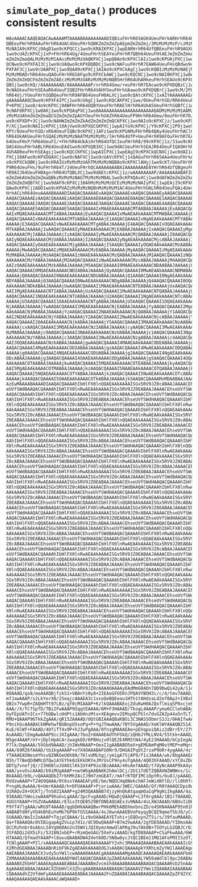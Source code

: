 # `simulate_pop_data()` produces consistent results

    WAoAAAACAAQEAQACAwAAAAMTAAAABAAAAA4AAADIQBiuFHrhR65AGK4UeuFHrkARHrhR64Uf
    QBEeuFHrhR9AAuFHrhR64UAC4UeuFHrhQBKZmZmZmZpAEpmZmZmZmj/3MzMzMzMzP/czMzMz
    MzNAIA9cKPXCj0AgD1wo9cKPQCCj1wo9cKRAIKPXCj1wpEARHrhR64UfQBEeuFHrhR9AGXCj
    1wo9cUAZcKPXCj1xP+FHrhR64Ug/4UeuFHrhSEAYeuFHrhR7QBh64UeuFHtAEJmZmZmZmkAQ
    mZmZmZmaQALMzMzMzM1AAszMzMzMzUAQKPXCj1wpQBAo9cKPXClAIz1wo9cKPUAjPXCj1wo9
    QCNwo9cKPXFAI3Cj1wo9cUAQwo9cKPXDQBDCj1wo9cNAFuuFHrhR7EAW64UeuFHsQBdwo9cK
    PXFAF3Cj1wo9cUAAPXCj1wo9QAA9cKPXCj1AIAo9cKPXCkAgCj1wo9cKQBIzMzMzMzNAEjMz
    MzMzM0ADrhR64UeuQAOuFHrhR65AFgo9cKPXCkAWCj1wo9cKQCNCj1wo9cNAI0KPXCj1w0Ah
    ZmZmZmZmQCFmZmZmZmZAEczMzMzMzUARzMzMzMzNQB5HrhR64UhAHkeuFHrhSEAUo9cKPXCk
    QBSj1wo9cKQ//AAAAAAAAD/8AAAAAAAAP/nrhR64Uew/+euFHrhR7EAcwo9cKPXDQBzCj1wo
    9cNAGkeuFHrhSEAaR64UeuFIQB2FHrhR64VAHYUeuFHrhUAawo9cKPXDQBrCj1wo9cM/2FHr
    hR64Uj/YUeuFHrhSQBQeuFHrhR9AFB64UeuFH0ALXCj1wo9cQAtcKPXCj1xAIYAAAAAAAEAh
    gAAAAAAAQCDwo9cKPXFAIPCj1wo9cUAgCj1wo9cKQCAKPXCj1wo/0UeuFHrhSD/RR64UeuFI
    P+KPXCj1wo8/4o9cKPXCj0AWFHrhR64UQBYUeuFHrhRAElHrhR64UkASUeuFHrhSQBfCj1wo
    9cNAF8KPXCj1w0AKj1wo9cKPQAqPXCj1wo8AAAAAAAAAAAAAAAAAAAAAQADMzMzMzM1AAMzM
    zMzMzUAhmZmZmZmaQCGZmZmZmZpAGYUeuFHrhUAZhR64UeuFP9HrhR64Uew/0euFHrhR7D/t
    wo9cKPXDP+3Cj1wo9cNAHWZmZmZmZkAdZmZmZmZmQCKPXCj1wo9AIo9cKPXCjz/1wo9cKPXD
    P/XCj1wo9cNAI1cKPXCj10AjVwo9cKPXQCGKPXCj1wpAIYo9cKPXCj/Y9cKPXCj2P9j1wo9c
    KPY/8UeuFHrhSD/xR64UeuFIQBc9cKPXCj1AFz1wo9cKPUAMuFHrhR64QAy4UeuFHrhAClHr
    hR64UkAKUeuFHrhSQAEzMzMzMzNAATMzMzMzMz/lHrhR64UfP+UeuFHrhR9AFOuFHrhR7EAU
    64UeuFHsP/hR64UeuFI/+FHrhR64UkAiHrhR64UfQCIeuFHrhR8/99cKPXCj1z/31wo9cKPX
    QAS4UeuFHrhABLhR64UeuEAd1wo9cKPXQB3XCj1wo9dACUeuFHrhSEAJR64UeuFIQA9HrhR6
    4UhAD0euFHrhSEAgij1wo9cKQCCKPXCj1wpAICPXCj1wpEAgI9cKPXCkQCNXCj1wo9dAI1cK
    PXCj10AFwo9cKPXDQAXCj1wo9cNAFXCj1wo9cUAVcKPXCj1xQAGuFHrhR65AAa4UeuFHrkAS
    o9cKPXCkQBKj1wo9cKRAIUzMzMzMzUAhTMzMzMzNQB8o9cKPXClAHyj1wo9cKT/UeuFHrhR7
    P9R64UeuFHs/9uFHrhR64T/24UeuFHrhQCAAAAAAAABAIAAAAAAAAEAYHrhR64UfQBgeuFHr
    hR9AIJ64UeuFH0AgnrhR64UfQBLXCj1wo9dAEtcKPXCj1z/wAAAAAAAAP/AAAAAAAABAFZmZ
    mZmZmkAVmZmZmZmaQBkzMzMzMzNAGTMzMzMzM0AL1wo9cKPXQAvXCj1wo9dAFWZmZmZmZkAV
    ZmZmZmZmQBfXCj1wo9dAF9cKPXCj10AhMzMzMzMzQCEzMzMzMzNAIyPXCj1wpEAjI9cKPXCk
    QAw9cKPXCj1ADD1wo9cKPUAZzMzMzMzNQBnMzMzMzM1AC4UeuFHrhUALhR64UeuFQAi4UeuF
    HrhACLhR64UeuAAAABAAAADIAAQACQAAAAExAAQACQAAAAExAAQACQAAAAEyAAQACQAAAAEy
    AAQACQAAAAEzAAQACQAAAAEzAAQACQAAAAE0AAQACQAAAAE0AAQACQAAAAE1AAQACQAAAAE1
    AAQACQAAAAE2AAQACQAAAAE2AAQACQAAAAE3AAQACQAAAAE3AAQACQAAAAE4AAQACQAAAAE4
    AAQACQAAAAE5AAQACQAAAAE5AAQACQAAAAIxMAAEAAkAAAACMTAABAAJAAAAAjExAAQACQAA
    AAIxMQAEAAkAAAACMTIABAAJAAAAAjEyAAQACQAAAAIxMwAEAAkAAAACMTMABAAJAAAAAjE0
    AAQACQAAAAIxNAAEAAkAAAACMTUABAAJAAAAAjE1AAQACQAAAAIxNgAEAAkAAAACMTYABAAJ
    AAAAAjE3AAQACQAAAAIxNwAEAAkAAAACMTgABAAJAAAAAjE4AAQACQAAAAIxOQAEAAkAAAAC
    MTkABAAJAAAAAjIwAAQACQAAAAIyMAAEAAkAAAACMjEABAAJAAAAAjIxAAQACQAAAAIyMgAE
    AAkAAAACMjIABAAJAAAAAjIzAAQACQAAAAIyMwAEAAkAAAACMjQABAAJAAAAAjI0AAQACQAA
    AAIyNQAEAAkAAAACMjUABAAJAAAAAjI2AAQACQAAAAIyNgAEAAkAAAACMjcABAAJAAAAAjI3
    AAQACQAAAAIyOAAEAAkAAAACMjgABAAJAAAAAjI5AAQACQAAAAIyOQAEAAkAAAACMzAABAAJ
    AAAAAjMwAAQACQAAAAIzMQAEAAkAAAACMzEABAAJAAAAAjMyAAQACQAAAAIzMgAEAAkAAAAC
    MzMABAAJAAAAAjMzAAQACQAAAAIzNAAEAAkAAAACMzQABAAJAAAAAjM1AAQACQAAAAIzNQAE
    AAkAAAACMzYABAAJAAAAAjM2AAQACQAAAAIzNwAEAAkAAAACMzcABAAJAAAAAjM4AAQACQAA
    AAIzOAAEAAkAAAACMzkABAAJAAAAAjM5AAQACQAAAAI0MAAEAAkAAAACNDAABAAJAAAAAjQx
    AAQACQAAAAI0MQAEAAkAAAACNDIABAAJAAAAAjQyAAQACQAAAAI0MwAEAAkAAAACNDMABAAJ
    AAAAAjQ0AAQACQAAAAI0NAAEAAkAAAACNDUABAAJAAAAAjQ1AAQACQAAAAI0NgAEAAkAAAAC
    NDYABAAJAAAAAjQ3AAQACQAAAAI0NwAEAAkAAAACNDgABAAJAAAAAjQ4AAQACQAAAAI0OQAE
    AAkAAAACNDkABAAJAAAAAjUwAAQACQAAAAI1MAAEAAkAAAACNTEABAAJAAAAAjUxAAQACQAA
    AAI1MgAEAAkAAAACNTIABAAJAAAAAjUzAAQACQAAAAI1MwAEAAkAAAACNTQABAAJAAAAAjU0
    AAQACQAAAAI1NQAEAAkAAAACNTUABAAJAAAAAjU2AAQACQAAAAI1NgAEAAkAAAACNTcABAAJ
    AAAAAjU3AAQACQAAAAI1OAAEAAkAAAACNTgABAAJAAAAAjU5AAQACQAAAAI1OQAEAAkAAAAC
    NjAABAAJAAAAAjYwAAQACQAAAAI2MQAEAAkAAAACNjEABAAJAAAAAjYyAAQACQAAAAI2MgAE
    AAkAAAACNjMABAAJAAAAAjYzAAQACQAAAAI2NAAEAAkAAAACNjQABAAJAAAAAjY1AAQACQAA
    AAI2NQAEAAkAAAACNjYABAAJAAAAAjY2AAQACQAAAAI2NwAEAAkAAAACNjcABAAJAAAAAjY4
    AAQACQAAAAI2OAAEAAkAAAACNjkABAAJAAAAAjY5AAQACQAAAAI3MAAEAAkAAAACNzAABAAJ
    AAAAAjcxAAQACQAAAAI3MQAEAAkAAAACNzIABAAJAAAAAjcyAAQACQAAAAI3MwAEAAkAAAAC
    NzMABAAJAAAAAjc0AAQACQAAAAI3NAAEAAkAAAACNzUABAAJAAAAAjc1AAQACQAAAAI3NgAE
    AAkAAAACNzYABAAJAAAAAjc3AAQACQAAAAI3NwAEAAkAAAACNzgABAAJAAAAAjc4AAQACQAA
    AAI3OQAEAAkAAAACNzkABAAJAAAAAjgwAAQACQAAAAI4MAAEAAkAAAACODEABAAJAAAAAjgx
    AAQACQAAAAI4MgAEAAkAAAACODIABAAJAAAAAjgzAAQACQAAAAI4MwAEAAkAAAACODQABAAJ
    AAAAAjg0AAQACQAAAAI4NQAEAAkAAAACODUABAAJAAAAAjg2AAQACQAAAAI4NgAEAAkAAAAC
    ODcABAAJAAAAAjg3AAQACQAAAAI4OAAEAAkAAAACODgABAAJAAAAAjg5AAQACQAAAAI4OQAE
    AAkAAAACOTAABAAJAAAAAjkwAAQACQAAAAI5MQAEAAkAAAACOTEABAAJAAAAAjkyAAQACQAA
    AAI5MgAEAAkAAAACOTMABAAJAAAAAjkzAAQACQAAAAI5NAAEAAkAAAACOTQABAAJAAAAAjk1
    AAQACQAAAAI5NQAEAAkAAAACOTYABAAJAAAAAjk2AAQACQAAAAI5NwAEAAkAAAACOTcABAAJ
    AAAAAjk4AAQACQAAAAI5OAAEAAkAAAACOTkABAAJAAAAAjk5AAQACQAAAAMxMDAABAAJAAAA
    AzEwMAAAABAAAADIAAQACQAAAAhIbHlFX0lnQQAEAAkAAAAISGx5RV9JZ0cABAAJAAAACEhs
    eUVfSWdBAAQACQAAAAhIbHlFX0lnRwAEAAkAAAAISGx5RV9JZ0EABAAJAAAACEhseUVfSWdH
    AAQACQAAAAhIbHlFX0lnQQAEAAkAAAAISGx5RV9JZ0cABAAJAAAACEhseUVfSWdBAAQACQAA
    AAhIbHlFX0lnRwAEAAkAAAAISGx5RV9JZ0EABAAJAAAACEhseUVfSWdHAAQACQAAAAhIbHlF
    X0lnQQAEAAkAAAAISGx5RV9JZ0cABAAJAAAACEhseUVfSWdBAAQACQAAAAhIbHlFX0lnRwAE
    AAkAAAAISGx5RV9JZ0EABAAJAAAACEhseUVfSWdHAAQACQAAAAhIbHlFX0lnQQAEAAkAAAAI
    SGx5RV9JZ0cABAAJAAAACEhseUVfSWdBAAQACQAAAAhIbHlFX0lnRwAEAAkAAAAISGx5RV9J
    Z0EABAAJAAAACEhseUVfSWdHAAQACQAAAAhIbHlFX0lnQQAEAAkAAAAISGx5RV9JZ0cABAAJ
    AAAACEhseUVfSWdBAAQACQAAAAhIbHlFX0lnRwAEAAkAAAAISGx5RV9JZ0EABAAJAAAACEhs
    eUVfSWdHAAQACQAAAAhIbHlFX0lnQQAEAAkAAAAISGx5RV9JZ0cABAAJAAAACEhseUVfSWdB
    AAQACQAAAAhIbHlFX0lnRwAEAAkAAAAISGx5RV9JZ0EABAAJAAAACEhseUVfSWdHAAQACQAA
    AAhIbHlFX0lnQQAEAAkAAAAISGx5RV9JZ0cABAAJAAAACEhseUVfSWdBAAQACQAAAAhIbHlF
    X0lnRwAEAAkAAAAISGx5RV9JZ0EABAAJAAAACEhseUVfSWdHAAQACQAAAAhIbHlFX0lnQQAE
    AAkAAAAISGx5RV9JZ0cABAAJAAAACEhseUVfSWdBAAQACQAAAAhIbHlFX0lnRwAEAAkAAAAI
    SGx5RV9JZ0EABAAJAAAACEhseUVfSWdHAAQACQAAAAhIbHlFX0lnQQAEAAkAAAAISGx5RV9J
    Z0cABAAJAAAACEhseUVfSWdBAAQACQAAAAhIbHlFX0lnRwAEAAkAAAAISGx5RV9JZ0EABAAJ
    AAAACEhseUVfSWdHAAQACQAAAAhIbHlFX0lnQQAEAAkAAAAISGx5RV9JZ0cABAAJAAAACEhs
    eUVfSWdBAAQACQAAAAhIbHlFX0lnRwAEAAkAAAAISGx5RV9JZ0EABAAJAAAACEhseUVfSWdH
    AAQACQAAAAhIbHlFX0lnQQAEAAkAAAAISGx5RV9JZ0cABAAJAAAACEhseUVfSWdBAAQACQAA
    AAhIbHlFX0lnRwAEAAkAAAAISGx5RV9JZ0EABAAJAAAACEhseUVfSWdHAAQACQAAAAhIbHlF
    X0lnQQAEAAkAAAAISGx5RV9JZ0cABAAJAAAACEhseUVfSWdBAAQACQAAAAhIbHlFX0lnRwAE
    AAkAAAAISGx5RV9JZ0EABAAJAAAACEhseUVfSWdHAAQACQAAAAhIbHlFX0lnQQAEAAkAAAAI
    SGx5RV9JZ0cABAAJAAAACEhseUVfSWdBAAQACQAAAAhIbHlFX0lnRwAEAAkAAAAISGx5RV9J
    Z0EABAAJAAAACEhseUVfSWdHAAQACQAAAAhIbHlFX0lnQQAEAAkAAAAISGx5RV9JZ0cABAAJ
    AAAACEhseUVfSWdBAAQACQAAAAhIbHlFX0lnRwAEAAkAAAAISGx5RV9JZ0EABAAJAAAACEhs
    eUVfSWdHAAQACQAAAAhIbHlFX0lnQQAEAAkAAAAISGx5RV9JZ0cABAAJAAAACEhseUVfSWdB
    AAQACQAAAAhIbHlFX0lnRwAEAAkAAAAISGx5RV9JZ0EABAAJAAAACEhseUVfSWdHAAQACQAA
    AAhIbHlFX0lnQQAEAAkAAAAISGx5RV9JZ0cABAAJAAAACEhseUVfSWdBAAQACQAAAAhIbHlF
    X0lnRwAEAAkAAAAISGx5RV9JZ0EABAAJAAAACEhseUVfSWdHAAQACQAAAAhIbHlFX0lnQQAE
    AAkAAAAISGx5RV9JZ0cABAAJAAAACEhseUVfSWdBAAQACQAAAAhIbHlFX0lnRwAEAAkAAAAI
    SGx5RV9JZ0EABAAJAAAACEhseUVfSWdHAAQACQAAAAhIbHlFX0lnQQAEAAkAAAAISGx5RV9J
    Z0cABAAJAAAACEhseUVfSWdBAAQACQAAAAhIbHlFX0lnRwAEAAkAAAAISGx5RV9JZ0EABAAJ
    AAAACEhseUVfSWdHAAQACQAAAAhIbHlFX0lnQQAEAAkAAAAISGx5RV9JZ0cABAAJAAAACEhs
    eUVfSWdBAAQACQAAAAhIbHlFX0lnRwAEAAkAAAAISGx5RV9JZ0EABAAJAAAACEhseUVfSWdH
    AAQACQAAAAhIbHlFX0lnQQAEAAkAAAAISGx5RV9JZ0cABAAJAAAACEhseUVfSWdBAAQACQAA
    AAhIbHlFX0lnRwAEAAkAAAAISGx5RV9JZ0EABAAJAAAACEhseUVfSWdHAAQACQAAAAhIbHlF
    X0lnQQAEAAkAAAAISGx5RV9JZ0cABAAJAAAACEhseUVfSWdBAAQACQAAAAhIbHlFX0lnRwAE
    AAkAAAAISGx5RV9JZ0EABAAJAAAACEhseUVfSWdHAAQACQAAAAhIbHlFX0lnQQAEAAkAAAAI
    SGx5RV9JZ0cABAAJAAAACEhseUVfSWdBAAQACQAAAAhIbHlFX0lnRwAEAAkAAAAISGx5RV9J
    Z0EABAAJAAAACEhseUVfSWdHAAQACQAAAAhIbHlFX0lnQQAEAAkAAAAISGx5RV9JZ0cABAAJ
    AAAACEhseUVfSWdBAAQACQAAAAhIbHlFX0lnRwAEAAkAAAAISGx5RV9JZ0EABAAJAAAACEhs
    eUVfSWdHAAQACQAAAAhIbHlFX0lnQQAEAAkAAAAISGx5RV9JZ0cABAAJAAAACEhseUVfSWdB
    AAQACQAAAAhIbHlFX0lnRwAEAAkAAAAISGx5RV9JZ0EABAAJAAAACEhseUVfSWdHAAQACQAA
    AAhIbHlFX0lnQQAEAAkAAAAISGx5RV9JZ0cABAAJAAAACEhseUVfSWdBAAQACQAAAAhIbHlF
    X0lnRwAEAAkAAAAISGx5RV9JZ0EABAAJAAAACEhseUVfSWdHAAQACQAAAAhIbHlFX0lnQQAE
    AAkAAAAISGx5RV9JZ0cABAAJAAAACEhseUVfSWdBAAQACQAAAAhIbHlFX0lnRwAEAAkAAAAI
    SGx5RV9JZ0EABAAJAAAACEhseUVfSWdHAAQACQAAAAhIbHlFX0lnQQAEAAkAAAAISGx5RV9J
    Z0cABAAJAAAACEhseUVfSWdBAAQACQAAAAhIbHlFX0lnRwAEAAkAAAAISGx5RV9JZ0EABAAJ
    AAAACEhseUVfSWdHAAQACQAAAAhIbHlFX0lnQQAEAAkAAAAISGx5RV9JZ0cABAAJAAAACEhs
    eUVfSWdBAAQACQAAAAhIbHlFX0lnRwAEAAkAAAAISGx5RV9JZ0EABAAJAAAACEhseUVfSWdH
    AAQACQAAAAhIbHlFX0lnQQAEAAkAAAAISGx5RV9JZ0cABAAJAAAACEhseUVfSWdBAAQACQAA
    AAhIbHlFX0lnRwAEAAkAAAAISGx5RV9JZ0EABAAJAAAACEhseUVfSWdHAAQACQAAAAhIbHlF
    X0lnQQAEAAkAAAAISGx5RV9JZ0cABAAJAAAACEhseUVfSWdBAAQACQAAAAhIbHlFX0lnRwAE
    AAkAAAAISGx5RV9JZ0EABAAJAAAACEhseUVfSWdHAAQACQAAAAhIbHlFX0lnQQAEAAkAAAAI
    SGx5RV9JZ0cABAAJAAAACEhseUVfSWdBAAQACQAAAAhIbHlFX0lnRwAEAAkAAAAISGx5RV9J
    Z0EABAAJAAAACEhseUVfSWdHAAQACQAAAAhIbHlFX0lnQQAEAAkAAAAISGx5RV9JZ0cABAAJ
    AAAACEhseUVfSWdBAAQACQAAAAhIbHlFX0lnRwAEAAkAAAAISGx5RV9JZ0EABAAJAAAACEhs
    eUVfSWdHAAQACQAAAAhIbHlFX0lnQQAEAAkAAAAISGx5RV9JZ0cABAAJAAAACEhseUVfSWdB
    AAQACQAAAAhIbHlFX0lnRwAEAAkAAAAISGx5RV9JZ0EABAAJAAAACEhseUVfSWdHAAQACQAA
    AAhIbHlFX0lnQQAEAAkAAAAISGx5RV9JZ0cAAAAOAAAAyEAdMmG8ADn7QD9DwQi42yA/11ec
    8OAAAD/qo8/moAAAQBjfzkS1+VBAnYz0y8+2IEAeGFOIKnJPQAVYBOH3c/c/4/tmv7AAAD/W
    mfJawAAAP/s2LkYerX0/25eqjcAAAEA3c1xsoQeBQEeau1HTh1tAHdzaLd2of0Ap2+IXBxk6
    QB2x7YwpR+ZAQmHTt97LBz/gf0cMIAAAP+KzlkQAAABAEojZduKwH0AJQxflmiqSP8xcje6A
    AAA//X/fCfSpTD/TBiIFwAAAP9IqqtEAAAA/6M+F3HAAAD/TkogL4AAAP/yma6CClehABAyp
    OyFEpUATnICx+77bQBwlcHdPts1AbHnzMto+XEAgmvv2EMspQCPGln7dvGZAZp44a5nTLT/n
    RMU+QAAAP96TkkZgAAA/qR15ZAAAAD/UQtGBIAAAQBaKBOi3C3NASSObmrS3Jz/OHAIfwAAA
    P9nihGcAAABACkNMehwfBUBnpU5soPq+P+YgJTmwAAA/7BY5VgAAAD/XeKlWYAAAQBZS1A1M
    KuE/6lWf+FAAAD/4OfiTT4x9P+hJ3uPgAAA/0fnzgMAAAEAe+pEVqpoiQAiz2dBrrEY/27V4
    AuAAAD/lEmgAwAAAP9icJXIgAAA/7boZ+8AAAEAdYhFOkQ/iQHbJYMLLNV4/55tkk+AAAD/e
    N5ge4AAAP/eY+jDplHpACArzwagkED/6PBHujv0lQE2E4RM2tN4/4yE23HAAAD/bCpIegAAA
    P7lk/DqAAAA/5VGbd9AAAD/jhIWxMAAAP+OexI1gAABABO5eX+gEMUAmPqM0otMEP+eMqruA
    AAA/69RZ6fAAAD/tb1kgAAAAP+o7X4OAAABAFG0Nr9/DHUAIPqUtZrzaP9bRr4ygAAA/4zfl
    YTAAAEA5NesmYhsvQINKGeU6h0A/76lvUMLhgj/ym1gA7SjAP9/f1zJAAAA/wk/8bgAAAEAF
    N5h/T7BeQDdWMcQfQw1AYEYhk0zEKkDKYeJMrUsCP9ny4uYgAAA/4QR3hFAAAD/xYC8xZDoU
    QDTg7vnefjQ//Z3HO8loJUA01lKkIUY4P9io3BzAAAA/40sAefAAAD/t7dyNcAAAP9kA4yuA
    AAA/yxvOscAAAD/b9iMUgAAAP+nwtW6gAABAKK2hAmlDCj/2U117dETZQBAXWZWNWvs/1c10
    BkAAAD/b9L/vQAAAQDbZ7rbhMhZAiIJ9H7zmGEAT//mAfrKTQFIMCiOptRs/6u8J/pAAAD/I
    RVdzwAAAP+TZ469QAAA/0t6xsYAAAEAFyOE/bm/NQDCHq6NekchAFJeWi4NYlD//li0hRfrP
    P+ngHLdwAAA/6+UmrKAAAD/h+DFUAAAAP+PjoriwAAA/3WEC/GAAAD/Qf/R8YAAAQCDpi0wY
    U1RAQvZ4+OCKTj/TnS0ZIAAAP+g24M3QAABAB7djzyHnQkAtqaqmOaIqP9gHiIkgAAA/4aJ0
    93AAAD/hWoizwAAAP9XuGvLgAAA/3pcFvgAAAD/HQwDjQAAAP+L3f0rgAAA/1B1r78AAAD/b
    4UGSYAAAP+YGZVAwAABALrE3ix3tQEB529BfDNEAQGAExJu9NAA/4sLXWJAAAD/6BUvIiDHx
    P9YT47lgAAA/wRG9T4AAAD/qgbDHkAAAQBwrPHk6MEhABDXmxbncZD/e45KN4AAAP95n01hg
    AABABTd0FyVQ4kBhEuYeMb7bP9kTGSSAAAA/4sJ6wnAAAEBVoPeyqyBCQI9qmef5bJ8/yCrJ
    SUAAAD/WoIz2oAAAP+TqjpCQAAA/1Lz9xOAAAEAYETxhi+jEQDuynZT5i/s/39fauMAAAD/k
    Qa+T8AAAQAc0VIBigapAgZVuip7d1z/dC9DwQAAAP+B7m2VwAAA/2gfDEOAAAD/YIDmxAAAA
    QCCRzhnbr8xAbsL54Yg860An2n35WViJQI0ymz4mwQlAPKgJ9u7Ak0B+T5OYyLGZQBJCrDJk
    3tFADQi2dX5iFz/5318NJxbEP+rRzmQeGAU/5XeFxzAAAD/kgTD88AAAP+CSaFkwAAA/6WOr
    H7AAAD/QfmadYAAAP+l8avuQAABADW4Z4et60D/5N8w0ycJtQC2BEm11MQ1AFoPMIISzOT/j
    fCNlgAAAP+PIl/xAAAAAAAQCAAAAAQAEAAkAAAAFY2xhc3MAAAAQAAAABAAEAAkAAAAIcG9w
    X2RhdGEABAAJAAAABnRibF9kZgAEAAkAAAADdGJsAAQACQAAAApkYXRhLmZyYW1lAAAEAgAA
    AAEABAAJAAAACXJvdy5uYW1lcwAAAA0AAAACgAAAAAAAAMgAAAQCAAAAAQAEAAkAAAAFbmFt
    ZXMAAAAQAAAABAAEAAkAAAADYWdlAAQACQAAAAJpZAAEAAkAAAALYW50aWdlbl9pc28ABAAJ
    AAAABXZhbHVlAAAEAgAAAAEABAAJAAAABmZvcm1hdAAAABAAAAABAAQACQAAAARsb25nAAAE
    AgAAAAEABAAJAAAACXZhbHVlX3ZhcgAAABAAAAABAAQACQAAAAV2YWx1ZQAABAIAAAABAAQA
    CQAAAAdhZ2VfdmFyAAAAEAAAAAEABAAJAAAAA2FnZQAABAIAAAABAAQACQAAAAZpZF92YXIA
    AAAQAAAAAQAEAAkAAAACaWQAAAD+


